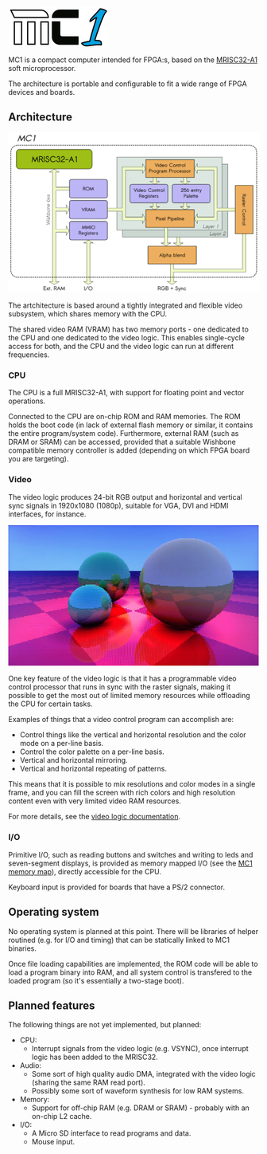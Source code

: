 ![MC1 logo](docs/mc1-logo.png)

MC1 is a compact computer intended for FPGA:s, based on the [MRISC32-A1](https://github.com/mrisc32/mrisc32-a1) soft microprocessor.

The architecture is portable and configurable to fit a wide range of FPGA devices and boards.

## Architecture

![MC1 diagram](docs/mc1-diagram.png)

The artchitecture is based around a tightly integrated and flexible video subsystem, which shares memory with the CPU.

The shared video RAM (VRAM) has two memory ports - one dedicated to the CPU and one dedicated to the video logic. This enables single-cycle access for both, and the CPU and the video logic can run at different frequencies.

### CPU

The CPU is a full MRISC32-A1, with support for floating point and vector operations.

Connected to the CPU are on-chip ROM and RAM memories. The ROM holds the boot code (in lack of external flash memory or similar, it contains the entire program/system code). Furthermore, external RAM (such as DRAM or SRAM) can be accessed, provided that a suitable Wishbone compatible memory controller is added (depending on which FPGA board you are targeting).

### Video

The video logic produces 24-bit RGB output and horizontal and vertical sync signals in 1920x1080 (1080p), suitable for VGA, DVI and HDMI interfaces, for instance.

![Screenshot](docs/screenshots/raytrace.jpg)

One key feature of the video logic is that it has a programmable video control processor that runs in sync with the raster signals, making it possible to get the most out of limited memory resources while offloading the CPU for certain tasks.

Examples of things that a video control program can accomplish are:
* Control things like the vertical and horizontal resolution and the color mode on a per-line basis.
* Control the color palette on a per-line basis.
* Vertical and horizontal mirroring.
* Vertical and horizontal repeating of patterns.

This means that it is possible to mix resolutions and color modes in a single frame, and you can fill the screen with rich colors and high resolution content even with very limited video RAM resources.

For more details, see the [video logic documentation](docs/video_logic.md).

### I/O

Primitive I/O, such as reading buttons and switches and writing to leds and seven-segment displays, is provided as memory mapped I/O (see the [MC1 memory map](docs/memory_map.md)), directly accessible for the CPU.

Keyboard input is provided for boards that have a PS/2 connector.

## Operating system

No operating system is planned at this point. There will be libraries of helper routined (e.g. for I/O and timing) that can be statically linked to MC1 binaries.

Once file loading capabilities are implemented, the ROM code will be able to load a program binary into RAM, and all system control is transfered to the loaded program (so it's essentially a two-stage boot).

## Planned features

The following things are not yet implemented, but planned:

* CPU:
  * Interrupt signals from the video logic (e.g. VSYNC), once interrupt logic has been added to the MRISC32.
* Audio:
  * Some sort of high quality audio DMA, integrated with the video logic (sharing the same RAM read port).
  * Possibly some sort of waveform synthesis for low RAM systems.
* Memory:
  * Support for off-chip RAM (e.g. DRAM or SRAM) - probably with an on-chip L2 cache.
* I/O:
  * A Micro SD interface to read programs and data.
  * Mouse input.
